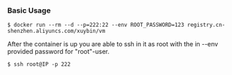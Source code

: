 ### Basic Usage
```
$ docker run --rm --d --p=222:22 --env ROOT_PASSWORD=123 registry.cn-shenzhen.aliyuncs.com/xuybin/vm
```

After the container is up you are able to ssh in it as root with the in --env provided password for "root"-user.
```
$ ssh root@IP -p 222